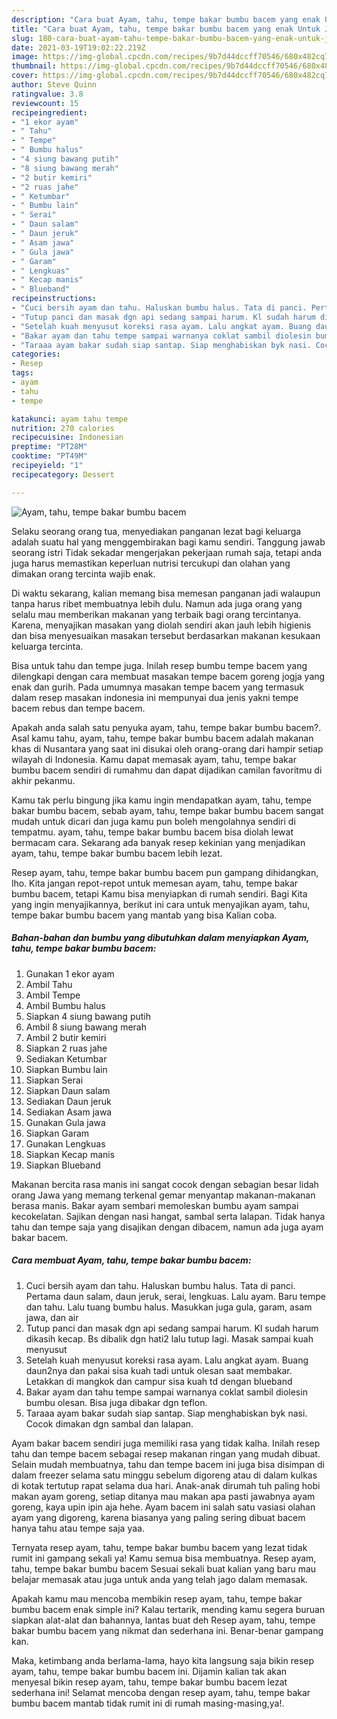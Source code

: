 ```yaml
---
description: "Cara buat Ayam, tahu, tempe bakar bumbu bacem yang enak Untuk Jualan"
title: "Cara buat Ayam, tahu, tempe bakar bumbu bacem yang enak Untuk Jualan"
slug: 180-cara-buat-ayam-tahu-tempe-bakar-bumbu-bacem-yang-enak-untuk-jualan
date: 2021-03-19T19:02:22.219Z
image: https://img-global.cpcdn.com/recipes/9b7d44dccff70546/680x482cq70/ayam-tahu-tempe-bakar-bumbu-bacem-foto-resep-utama.jpg
thumbnail: https://img-global.cpcdn.com/recipes/9b7d44dccff70546/680x482cq70/ayam-tahu-tempe-bakar-bumbu-bacem-foto-resep-utama.jpg
cover: https://img-global.cpcdn.com/recipes/9b7d44dccff70546/680x482cq70/ayam-tahu-tempe-bakar-bumbu-bacem-foto-resep-utama.jpg
author: Steve Quinn
ratingvalue: 3.8
reviewcount: 15
recipeingredient:
- "1 ekor ayam"
- " Tahu"
- " Tempe"
- " Bumbu halus"
- "4 siung bawang putih"
- "8 siung bawang merah"
- "2 butir kemiri"
- "2 ruas jahe"
- " Ketumbar"
- " Bumbu lain"
- " Serai"
- " Daun salam"
- " Daun jeruk"
- " Asam jawa"
- " Gula jawa"
- " Garam"
- " Lengkuas"
- " Kecap manis"
- " Blueband"
recipeinstructions:
- "Cuci bersih ayam dan tahu. Haluskan bumbu halus. Tata di panci. Pertama daun salam, daun jeruk, serai, lengkuas. Lalu ayam. Baru tempe dan tahu. Lalu tuang bumbu halus. Masukkan juga gula, garam, asam jawa, dan air"
- "Tutup panci dan masak dgn api sedang sampai harum. Kl sudah harum dikasih kecap. Bs dibalik dgn hati2 lalu tutup lagi. Masak sampai kuah menyusut"
- "Setelah kuah menyusut koreksi rasa ayam. Lalu angkat ayam. Buang daun2nya dan pakai sisa kuah tadi untuk olesan saat membakar. Letakkan di mangkok dan campur sisa kuah td dengan blueband"
- "Bakar ayam dan tahu tempe sampai warnanya coklat sambil diolesin bumbu olesan. Bisa juga dibakar dgn teflon."
- "Taraaa ayam bakar sudah siap santap. Siap menghabiskan byk nasi. Cocok dimakan dgn sambal dan lalapan."
categories:
- Resep
tags:
- ayam
- tahu
- tempe

katakunci: ayam tahu tempe 
nutrition: 270 calories
recipecuisine: Indonesian
preptime: "PT28M"
cooktime: "PT49M"
recipeyield: "1"
recipecategory: Dessert

---
```



![Ayam, tahu, tempe bakar bumbu bacem](https://img-global.cpcdn.com/recipes/9b7d44dccff70546/680x482cq70/ayam-tahu-tempe-bakar-bumbu-bacem-foto-resep-utama.jpg)

Selaku seorang orang tua, menyediakan panganan lezat bagi keluarga adalah suatu hal yang menggembirakan bagi kamu sendiri. Tanggung jawab seorang istri Tidak sekadar mengerjakan pekerjaan rumah saja, tetapi anda juga harus memastikan keperluan nutrisi tercukupi dan olahan yang dimakan orang tercinta wajib enak.

Di waktu  sekarang, kalian memang bisa memesan panganan jadi walaupun tanpa harus ribet membuatnya lebih dulu. Namun ada juga orang yang selalu mau memberikan makanan yang terbaik bagi orang tercintanya. Karena, menyajikan masakan yang diolah sendiri akan jauh lebih higienis dan bisa menyesuaikan masakan tersebut berdasarkan makanan kesukaan keluarga tercinta. 

Bisa untuk tahu dan tempe juga. Inilah resep bumbu tempe bacem yang dilengkapi dengan cara membuat masakan tempe bacem goreng jogja yang enak dan gurih. Pada umumnya masakan tempe bacem yang termasuk dalam resep masakan indonesia ini mempunyai dua jenis yakni tempe bacem rebus dan tempe bacem.

Apakah anda salah satu penyuka ayam, tahu, tempe bakar bumbu bacem?. Asal kamu tahu, ayam, tahu, tempe bakar bumbu bacem adalah makanan khas di Nusantara yang saat ini disukai oleh orang-orang dari hampir setiap wilayah di Indonesia. Kamu dapat memasak ayam, tahu, tempe bakar bumbu bacem sendiri di rumahmu dan dapat dijadikan camilan favoritmu di akhir pekanmu.

Kamu tak perlu bingung jika kamu ingin mendapatkan ayam, tahu, tempe bakar bumbu bacem, sebab ayam, tahu, tempe bakar bumbu bacem sangat mudah untuk dicari dan juga kamu pun boleh mengolahnya sendiri di tempatmu. ayam, tahu, tempe bakar bumbu bacem bisa diolah lewat bermacam cara. Sekarang ada banyak resep kekinian yang menjadikan ayam, tahu, tempe bakar bumbu bacem lebih lezat.

Resep ayam, tahu, tempe bakar bumbu bacem pun gampang dihidangkan, lho. Kita jangan repot-repot untuk memesan ayam, tahu, tempe bakar bumbu bacem, tetapi Kamu bisa menyiapkan di rumah sendiri. Bagi Kita yang ingin menyajikannya, berikut ini cara untuk menyajikan ayam, tahu, tempe bakar bumbu bacem yang mantab yang bisa Kalian coba.

<!--inarticleads1-->

##### Bahan-bahan dan bumbu yang dibutuhkan dalam menyiapkan Ayam, tahu, tempe bakar bumbu bacem:

1. Gunakan 1 ekor ayam
1. Ambil  Tahu
1. Ambil  Tempe
1. Ambil  Bumbu halus
1. Siapkan 4 siung bawang putih
1. Ambil 8 siung bawang merah
1. Ambil 2 butir kemiri
1. Siapkan 2 ruas jahe
1. Sediakan  Ketumbar
1. Siapkan  Bumbu lain
1. Siapkan  Serai
1. Siapkan  Daun salam
1. Sediakan  Daun jeruk
1. Sediakan  Asam jawa
1. Gunakan  Gula jawa
1. Siapkan  Garam
1. Gunakan  Lengkuas
1. Siapkan  Kecap manis
1. Siapkan  Blueband


Makanan bercita rasa manis ini sangat cocok dengan sebagian besar lidah orang Jawa yang memang terkenal gemar menyantap makanan-makanan berasa manis. Bakar ayam sembari memoleskan bumbu ayam sampai kecokelatan. Sajikan dengan nasi hangat, sambal serta lalapan. Tidak hanya tahu dan tempe saja yang disajikan dengan dibacem, namun ada juga ayam bakar bacem. 

<!--inarticleads2-->

##### Cara membuat Ayam, tahu, tempe bakar bumbu bacem:

1. Cuci bersih ayam dan tahu. Haluskan bumbu halus. Tata di panci. Pertama daun salam, daun jeruk, serai, lengkuas. Lalu ayam. Baru tempe dan tahu. Lalu tuang bumbu halus. Masukkan juga gula, garam, asam jawa, dan air
1. Tutup panci dan masak dgn api sedang sampai harum. Kl sudah harum dikasih kecap. Bs dibalik dgn hati2 lalu tutup lagi. Masak sampai kuah menyusut
1. Setelah kuah menyusut koreksi rasa ayam. Lalu angkat ayam. Buang daun2nya dan pakai sisa kuah tadi untuk olesan saat membakar. Letakkan di mangkok dan campur sisa kuah td dengan blueband
1. Bakar ayam dan tahu tempe sampai warnanya coklat sambil diolesin bumbu olesan. Bisa juga dibakar dgn teflon.
1. Taraaa ayam bakar sudah siap santap. Siap menghabiskan byk nasi. Cocok dimakan dgn sambal dan lalapan.


Ayam bakar bacem sendiri juga memiliki rasa yang tidak kalha. Inilah resep tahu dan tempe bacem sebagai resep makanan ringan yang mudah dibuat. Selain mudah membuatnya, tahu dan tempe bacem ini juga bisa disimpan di dalam freezer selama satu minggu sebelum digoreng atau di dalam kulkas di kotak tertutup rapat selama dua hari. Anak-anak dirumah tuh paling hobi makan ayam goreng, setiap ditanya mau makan apa pasti jawabnya ayam goreng, kaya upin ipin aja hehe. Ayam bacem ini salah satu vasiasi olahan ayam yang digoreng, karena biasanya yang paling sering dibuat bacem hanya tahu atau tempe saja yaa. 

Ternyata resep ayam, tahu, tempe bakar bumbu bacem yang lezat tidak rumit ini gampang sekali ya! Kamu semua bisa membuatnya. Resep ayam, tahu, tempe bakar bumbu bacem Sesuai sekali buat kalian yang baru mau belajar memasak atau juga untuk anda yang telah jago dalam memasak.

Apakah kamu mau mencoba membikin resep ayam, tahu, tempe bakar bumbu bacem enak simple ini? Kalau tertarik, mending kamu segera buruan siapkan alat-alat dan bahannya, lantas buat deh Resep ayam, tahu, tempe bakar bumbu bacem yang nikmat dan sederhana ini. Benar-benar gampang kan. 

Maka, ketimbang anda berlama-lama, hayo kita langsung saja bikin resep ayam, tahu, tempe bakar bumbu bacem ini. Dijamin kalian tak akan menyesal bikin resep ayam, tahu, tempe bakar bumbu bacem lezat sederhana ini! Selamat mencoba dengan resep ayam, tahu, tempe bakar bumbu bacem mantab tidak rumit ini di rumah masing-masing,ya!.

